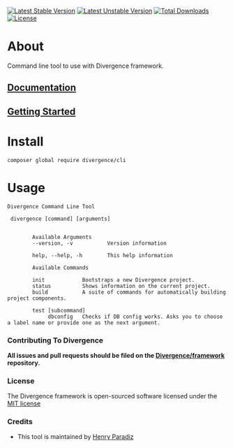 [![Latest Stable Version](https://poser.pugx.org/divergence/cli/downloads)](https://packagist.org/packages/divergence/cli) [![Latest Unstable Version](https://poser.pugx.org/divergence/cli/v/stable)](https://packagist.org/packages/divergence/divergence) [![Total Downloads](https://poser.pugx.org/divergence/cli/v/unstable)](https://packagist.org/packages/divergence/cli) [![License](https://poser.pugx.org/divergence/divergence/license)](https://packagist.org/packages/divergence/cli)

# About
Command line tool to use with Divergence framework.

## [Documentation](https://github.com/Divergence/docs#divergence-framework-documentation)
## [Getting Started](https://github.com/Divergence/docs/blob/master/gettingstarted.md#getting-started)

# Install
```
composer global require divergence/cli
```

# Usage
```
Divergence Command Line Tool

 divergence [command] [arguments]


        Available Arguments
        --version, -v           Version information

        help, --help, -h        This help information

        Available Commands

        init            Bootstraps a new Divergence project.
        status          Shows information on the current project.
        build           A suite of commands for automatically building project components.

        test [subcommand]
             dbconfig   Checks if DB config works. Asks you to choose a label name or provide one as the next argument.
```

### Contributing To Divergence

**All issues and pull requests should be filed on the [Divergence/framework](http://github.com/Divergence/framework) repository.**

### License

The Divergence framework is open-sourced software licensed under the [MIT license](http://opensource.org/licenses/MIT)

### Credits
 - This tool is maintained by [Henry Paradiz](https://github.com/hparadiz)